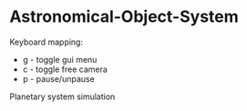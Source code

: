 # Astronomical-Object-System

Keyboard mapping:
- g - toggle gui menu
- c - toggle free camera
- p - pause/unpause

Planetary system simulation
